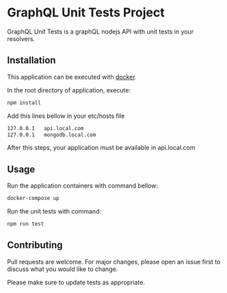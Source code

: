 # GraphQL Unit Tests Project

GraphQL Unit Tests is a graphQL nodejs API with unit tests in your resolvers.

## Installation

This application can be executed with [docker](https://www.docker.com).

In the root directory of application, execute:

```bash
npm install
```
Add this lines bellow in your etc/hosts file
```bash
127.0.0.1	api.local.com
127.0.0.1	mongodb.local.com
```
After this steps, your application must be available in  api.local.com
## Usage
Run the application containers with command bellow:
```bash
docker-compose up
```
Run the unit tests with command:
```bash
npm run test
```

## Contributing
Pull requests are welcome. For major changes, please open an issue first to discuss what you would like to change.

Please make sure to update tests as appropriate.
